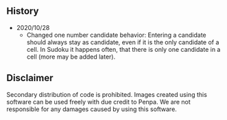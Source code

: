## History

* 2020/10/28 
	* Changed one number candidate behavior: Entering a candidate should always stay as candidate, even if it is the only candidate of a cell. In Sudoku it happens often, that there is only one candidate in a cell (more may be added later).

## Disclaimer

Secondary distribution of code is prohibited. Images created using this software can be used freely with due credit to Penpa. We are not responsible for any damages caused by using this software.